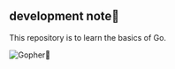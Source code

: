 ## development note👋

This repository is to learn the basics of Go.

![Gopher🦝](https://blog.jetbrains.com/wp-content/uploads/2021/02/Go_8001611039611515.gif)
